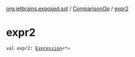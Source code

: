 [org.jetbrains.exposed.sql](../index.md) / [ComparisonOp](index.md) / [expr2](.)

# expr2

`val expr2: `[`Expression`](../-expression/index.md)`<*>`